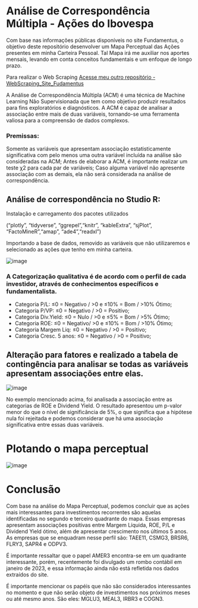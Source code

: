 # Análise de Correspondência Múltipla - Ações do Ibovespa
Com base nas informações públicas disponíveis no site Fundamentus, o objetivo deste repositório desenvolver um Mapa Perceptual das Ações presentes em minha Carteira Pessoal. Tal Mapa irá me auxiliar nos aportes mensais, levando em conta conceitos fundamentais e um enfoque de longo prazo.

Para realizar o Web Scraping [Acesse meu outro repositório -  WebScraping_Site_Fudamentus](https://github.com/gabriellfariaa/WebScraping_Site_Fudamentus)

A Análise de Correspondência Múltipla (ACM) é uma técnica de Machine Learning Não Supervisionada que tem como objetivo produzir resultados para fins exploratórios e diagnósticos. A ACM é capaz de analisar a associação entre mais de duas variáveis, tornando-se uma ferramenta valiosa para a compreensão de dados complexos.

### Premissas:

Somente as variáveis que apresentam associação estatisticamente significativa com pelo menos uma outra variável incluída na análise são consideradas na ACM;
Antes de elaborar a ACM, é importante realizar um teste χ2 para cada par de variáveis;
Caso alguma variável não apresente associação com as demais, ela não será considerada na análise de correspondência.

## Análise de correspondência no Studio R:
Instalação e carregamento dos pacotes utilizados

(“plotly”, “tidyverse”, “ggrepel”,“knitr”, “kableExtra”, “sjPlot”, “FactoMineR”,“amap”, “ade4”,“readxl”)

Importando a base de dados, removido as variáveis que não utilizaremos e selecionado as ações que tenho em minha carteira.

![image](https://github.com/gabriellfariaa/ACM/assets/111810067/d199c812-0372-4c3a-922b-83f1186a2f7e)

### A Categorização qualitativa é de acordo com o perfil de cada investidor, através de conhecimentos específicos e fundamentalista.

- Categoria P/L: ≤0 = Negativo / >0 e ≤10% = Bom / >10% Ótimo;
- Categoria P/VP: ≤0 = Negativo / >0 = Positivo;
- Categoria Div.Yield: ≤0 = Nulo / >0 e ≤5% = Bom / >5% Ótimo;
- Categoria ROE: ≤0 = Negativo/ >0 e ≤10% = Bom / >10% Ótimo;
- Categoria Margem Liq: ≤0 = Negativo / >0 = Positivo;
- Categoria Cresc. 5 anos: ≤0 = Negativo / >0 = Positivo;

## Alteração para fatores e realizado a tabela de contingência para analisar se todas as variáveis apresentam associações entre elas.
![image](https://miro.medium.com/v2/resize:fit:640/format:webp/1*LmxMmxDlovFDZ5oZtmWc_w.png)

No exemplo mencionado acima, foi analisada a associação entre as categorias de ROE e Dividend Yield. O resultado apresentou um p-valor menor do que o nível de significância de 5%, o que significa que a hipótese nula foi rejeitada e podemos considerar que há uma associação significativa entre essas duas variáveis.

# Plotando o mapa perceptual
![image](https://miro.medium.com/v2/resize:fit:1400/format:webp/1*6R2nXF57ixCBHHz7QM-eFQ.png)

# Conclusão
Com base na análise do Mapa Perceptual, podemos concluir que as ações mais interessantes para investimentos recorrentes são aquelas identificadas no segundo e terceiro quadrante do mapa. Essas empresas apresentam associações positivas entre Margem Líquida, ROE, P/L e Dividend Yield ótimo, além de apresentar crescimento nos últimos 5 anos. As empresas que se enquadram nesse perfil são: TAEE11, CSMG3, BRSR6, FLRY3, SAPR4 e ODPV3.

É importante ressaltar que o papel AMER3 encontra-se em um quadrante interessante, porém, recentemente foi divulgado um rombo contábil em janeiro de 2023, e essa informação ainda não está refletida nos dados extraídos do site.

É importante mencionar os papéis que não são considerados interessantes no momento e que não serão objeto de investimentos nos próximos meses ou até mesmo anos. São eles: MGLU3, MEAL3, IRBR3 e COGN3.


